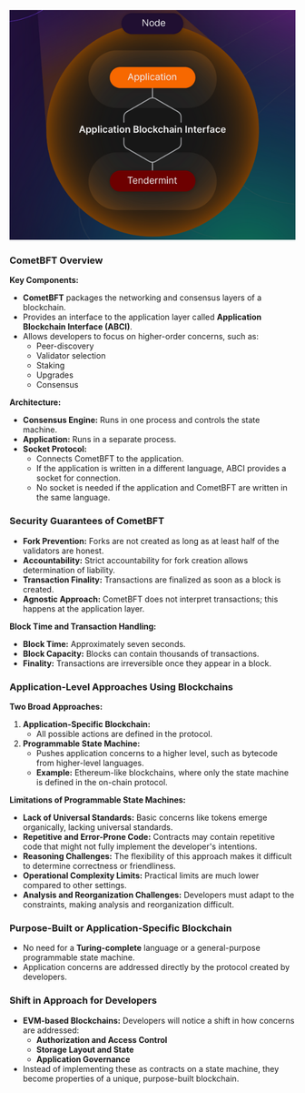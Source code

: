  ![alt text](image-1.png)

 ### **CometBFT Overview**

**Key Components:**

-   **CometBFT** packages the networking and consensus layers of a blockchain.
-   Provides an interface to the application layer called **Application Blockchain Interface (ABCI)**.
-   Allows developers to focus on higher-order concerns, such as:
    -   Peer-discovery
    -   Validator selection
    -   Staking
    -   Upgrades
    -   Consensus

**Architecture:**

-   **Consensus Engine:** Runs in one process and controls the state machine.
-   **Application:** Runs in a separate process.
-   **Socket Protocol:**
    -   Connects CometBFT to the application.
    -   If the application is written in a different language, ABCI provides a socket for connection.
    -   No socket is needed if the application and CometBFT are written in the same language.

### **Security Guarantees of CometBFT**

-   **Fork Prevention:** Forks are not created as long as at least half of the validators are honest.
-   **Accountability:** Strict accountability for fork creation allows determination of liability.
-   **Transaction Finality:** Transactions are finalized as soon as a block is created.
-   **Agnostic Approach:** CometBFT does not interpret transactions; this happens at the application layer.

**Block Time and Transaction Handling:**

-   **Block Time:** Approximately seven seconds.
-   **Block Capacity:** Blocks can contain thousands of transactions.
-   **Finality:** Transactions are irreversible once they appear in a block.

### **Application-Level Approaches Using Blockchains**

**Two Broad Approaches:**

1.  **Application-Specific Blockchain:**
    -   All possible actions are defined in the protocol.
2.  **Programmable State Machine:**
    -   Pushes application concerns to a higher level, such as bytecode from higher-level languages.
    -   **Example:** Ethereum-like blockchains, where only the state machine is defined in the on-chain protocol.

**Limitations of Programmable State Machines:**

-   **Lack of Universal Standards:** Basic concerns like tokens emerge organically, lacking universal standards.
-   **Repetitive and Error-Prone Code:** Contracts may contain repetitive code that might not fully implement the developer's intentions.
-   **Reasoning Challenges:** The flexibility of this approach makes it difficult to determine correctness or friendliness.
-   **Operational Complexity Limits:** Practical limits are much lower compared to other settings.
-   **Analysis and Reorganization Challenges:** Developers must adapt to the constraints, making analysis and reorganization difficult.

### **Purpose-Built or Application-Specific Blockchain**

-   No need for a **Turing-complete** language or a general-purpose programmable state machine.
-   Application concerns are addressed directly by the protocol created by developers.

### **Shift in Approach for Developers**

-   **EVM-based Blockchains:** Developers will notice a shift in how concerns are addressed:
    -   **Authorization and Access Control**
    -   **Storage Layout and State**
    -   **Application Governance**
-   Instead of implementing these as contracts on a state machine, they become properties of a unique, purpose-built blockchain.
